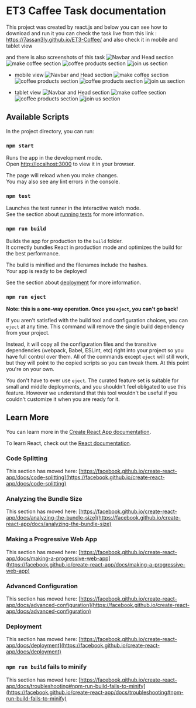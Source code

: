 # ET3 Caffee Task documentation 

This project was created by react.js and below you can see how to download and run it
you can check the task live from this link : https://7assan3ly.github.io/ET3-Coffee/
and also check it in mobile and tablet view 

and there is also screenshots of this task
![Navbar and Head section](https://i.imgur.com/FQ4Fqtr.png)
![make coffee section](https://i.imgur.com/u4NT3dR.png)
![coffee products section](https://i.imgur.com/c2YKZMW.png)
![join us section](https://i.imgur.com/sGgWT2B.png)

- mobile view
![Navbar and Head section](https://i.imgur.com/p5MMwOJ.png)
![make coffee section](https://i.imgur.com/4LoYWNe.png)
![coffee products section](https://i.imgur.com/T4o8M9p.png)
![coffee products section](https://i.imgur.com/RDeX6Mg.png)
![join us section](https://i.imgur.com/yHGlJra.png)

- tablet view
![Navbar and Head section](https://i.imgur.com/JG84SKi.png)
![make coffee section](https://i.imgur.com/daAslLs.png)
![coffee products section](https://i.imgur.com/eO6MOBk.png)
![join us section](https://i.imgur.com/IGhX53J.png)

## Available Scripts

In the project directory, you can run:

### `npm start`

Runs the app in the development mode.\
Open [http://localhost:3000](http://localhost:3000) to view it in your browser.

The page will reload when you make changes.\
You may also see any lint errors in the console.

### `npm test`

Launches the test runner in the interactive watch mode.\
See the section about [running tests](https://facebook.github.io/create-react-app/docs/running-tests) for more information.

### `npm run build`

Builds the app for production to the `build` folder.\
It correctly bundles React in production mode and optimizes the build for the best performance.

The build is minified and the filenames include the hashes.\
Your app is ready to be deployed!

See the section about [deployment](https://facebook.github.io/create-react-app/docs/deployment) for more information.

### `npm run eject`

**Note: this is a one-way operation. Once you `eject`, you can't go back!**

If you aren't satisfied with the build tool and configuration choices, you can `eject` at any time. This command will remove the single build dependency from your project.

Instead, it will copy all the configuration files and the transitive dependencies (webpack, Babel, ESLint, etc) right into your project so you have full control over them. All of the commands except `eject` will still work, but they will point to the copied scripts so you can tweak them. At this point you're on your own.

You don't have to ever use `eject`. The curated feature set is suitable for small and middle deployments, and you shouldn't feel obligated to use this feature. However we understand that this tool wouldn't be useful if you couldn't customize it when you are ready for it.

## Learn More

You can learn more in the [Create React App documentation](https://facebook.github.io/create-react-app/docs/getting-started).

To learn React, check out the [React documentation](https://reactjs.org/).

### Code Splitting

This section has moved here: [https://facebook.github.io/create-react-app/docs/code-splitting](https://facebook.github.io/create-react-app/docs/code-splitting)

### Analyzing the Bundle Size

This section has moved here: [https://facebook.github.io/create-react-app/docs/analyzing-the-bundle-size](https://facebook.github.io/create-react-app/docs/analyzing-the-bundle-size)

### Making a Progressive Web App

This section has moved here: [https://facebook.github.io/create-react-app/docs/making-a-progressive-web-app](https://facebook.github.io/create-react-app/docs/making-a-progressive-web-app)

### Advanced Configuration

This section has moved here: [https://facebook.github.io/create-react-app/docs/advanced-configuration](https://facebook.github.io/create-react-app/docs/advanced-configuration)

### Deployment

This section has moved here: [https://facebook.github.io/create-react-app/docs/deployment](https://facebook.github.io/create-react-app/docs/deployment)

### `npm run build` fails to minify

This section has moved here: [https://facebook.github.io/create-react-app/docs/troubleshooting#npm-run-build-fails-to-minify](https://facebook.github.io/create-react-app/docs/troubleshooting#npm-run-build-fails-to-minify)

